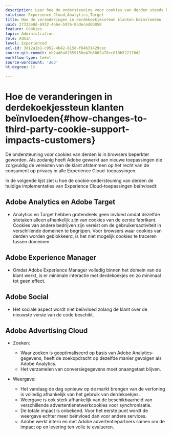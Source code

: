 ```yaml
---
description: Leer hoe de ondersteuning voor cookies van derden steeds beperkter is geworden in browsers.
solution: Experience Cloud,Analytics,Target
title: Hoe de veranderingen in derdekoekjessteun klanten beïnvloeden
uuid: 27332e0d-6932-4a6e-b97b-0adeced0b050
feature: Cookies
topic: Administration
role: Admin
level: Experienced
exl-id: 3d12a1b1-c952-4b42-815d-f64b31429cec
source-git-commit: eb2ad8a8255915be47b6002a78cc810b522170d2
workflow-type: tm+mt
source-wordcount: '263'
ht-degree: 1%

---
```


# Hoe de veranderingen in derdekoekjessteun klanten beïnvloeden{#how-changes-to-third-party-cookie-support-impacts-customers}

De ondersteuning voor cookies van derden is in browsers beperkter geworden. Als zodanig heeft Adobe gewerkt aan nieuwe toepassingen die zorgvuldig de vereisten van de klant afstemmen op het recht van de consument op privacy in alle Experience Cloud-toepassingen.

In de volgende lijst ziet u hoe de cookie-ondersteuning van derden de huidige implementaties van Experience Cloud-toepassingen beïnvloedt:

## Adobe Analytics en Adobe Target

* Analytics en Target hebben grotendeels geen invloed omdat dezelfde sitetaken alleen afhankelijk zijn van cookies van de eerste fabrikant. Cookies van andere bedrijven zijn vereist om de gebruikersactiviteit in verschillende domeinen te begrijpen. Voor browsers waar cookies van derden worden geblokkeerd, is het niet mogelijk cookies te traceren tussen domeinen.

## Adobe Experience Manager

* Omdat Adobe Experience Manager volledig binnen het domein van de klant werkt, is er minimale interactie met derdekoekjes en zo minimaal tot geen effect.

## Adobe Social

* Het sociale aspect wordt niet beïnvloed zolang de klant over de nieuwste versie van de code beschikt.

## Adobe Advertising Cloud

* Zoeken:

   * Waar zoeken is geoptimaliseerd op basis van Adobe Analytics-gegevens, heeft de zoekopdracht op dezelfde manier gevolgen als Adobe Analytics.
   * Het verzamelen van conversiegegevens moet onaangetast blijven.

* Weergave:

   * Het vandaag de dag opnieuw op de markt brengen van de vertoning is volledig afhankelijk van het gebruik van derdekoekjes.
   * Weergave is ook sterk afhankelijk van de beschikbaarheid van verschillende advertentienetwerkcookies voor synchronisatie.
   * De totale impact is onbekend. Voor het eerste punt wordt de weergave echter meer beïnvloed dan voor andere services.
   * Adobe werkt intern en met Adobe advertentiepartners samen om de impact op en levering ten volle te evalueren.
